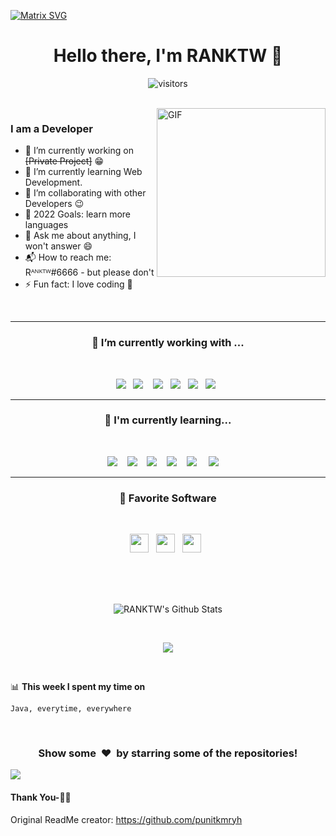   [![Matrix SVG](https://raw.githubusercontent.com/rodrigograca31/rodrigograca31/master/matrix.svg)](https://www.youtube.com/watch?v=SDkAGkd4NLc) 
<p>
  <h1 align="center"><b>Hello there, I'm RANKTW 👋</b></h1>
</p>

<p align="center">
    <img align="center" alt="visitors" src="https://gpvc.arturio.dev/RANKTW" />
</p>

<br>

<img align="right" height="270px" alt="GIF" src="https://i.pinimg.com/originals/e4/26/70/e426702edf874b181aced1e2fa5c6cde.gif" />

### I am a Developer
- 🔭 I’m currently working on ~~[Private Project]~~ :grin:
- 🌱 I’m currently learning Web Development.
- 👯 I’m collaborating with other Developers :wink:
- 🥅 2022 Goals: learn more languages
- 💬 Ask me about anything, I won't answer :smile:
- 📬 How to reach me: Rᴬ឵ᴺᴷᵀ឵ᵂ#6666 - but please don't
- ⚡ Fun fact: I love coding :raised_hands:

<br>

<hr>
<h3 align='center'> 🔭  I’m currently working with ...</h4>
<br>
<p align='center'>
  <img src="https://img.shields.io/badge/java8%20-%23e34f26.svg?&style=for-the-badge&logo=java&logoColor=white" />&nbsp;&nbsp;
  <img src="https://img.shields.io/badge/Golang-%230077B5.svg?&style=for-the-badge&logo=go&logoColor=white" /> &nbsp;&nbsp;
  <img src="https://img.shields.io/badge/javascript%20-%23F7DF1E.svg?&style=for-the-badge&logo=javascript&logoColor=white" />&nbsp;&nbsp;
  <img src="https://img.shields.io/badge/php%20-%231572B6.svg?&style=for-the-badge&logo=php&logoColor=white" />&nbsp;&nbsp; 
  <img src="https://img.shields.io/badge/html5%20-%23e34f26.svg?&style=for-the-badge&logo=html5&logoColor=white" />&nbsp;&nbsp;
  <img src="https://img.shields.io/badge/css3%20-%231572B6.svg?&style=for-the-badge&logo=css3&logoColor=white" />&nbsp;&nbsp;
</p>
<hr>

<h3 align='center'> 🌱  I'm currently learning...</h4>
<br>
<p align='center'>
  <img  src="https://img.shields.io/badge/react%20-%2361DAFB.svg?&style=for-the-badge&logo=react&logoColor=white" />&nbsp;&nbsp;&nbsp;
  <img  src="https://img.shields.io/badge/Vue%20-%23339903.svg?&style=for-the-badge&logo=Vue.js&logoColor=white" />&nbsp;&nbsp;&nbsp;
  <img  src="https://img.shields.io/badge/Node%20-%23339933.svg?&style=for-the-badge&logo=node.js&logoColor=white" />&nbsp;&nbsp;&nbsp;
  <img  src="https://img.shields.io/badge/angular%20-%23c21325.svg?&style=for-the-badge&logo=angular&logoColor=white" />&nbsp;&nbsp;&nbsp;
  <img  src="https://img.shields.io/badge/MongoDB%20-%231572B6.svg?&style=for-the-badge&logo=mongodb&logoColor=green" /> &nbsp;&nbsp;&nbsp;
  <img  src="https://img.shields.io/badge/electron%20-%2361DAGB.svg?&style=for-the-badge&logo=electron&logoColor=white" /> &nbsp;&nbsp;&nbsp;
</p>

<hr>
<h3 align='center'> 🌟  Favorite Software </h4>
<br>
<p align='center'>
  <a href="https://www.jetbrains.com/idea/">
  <img height="30" src="https://resources.jetbrains.com/storage/products/company/brand/logos/IntelliJ_IDEA_icon.svg" /></a>&nbsp;&nbsp;
  <a href="https://www.notion.so/"><img height="30" src="https://www.notion.so/image/https%3A%2F%2Fs3-us-west-2.amazonaws.com%2Fsecure.notion-static.com%2F5b3fd8a6-d76e-4381-b004-963c4c85a186%2FFrame_546.png?table=block&id=ed456500-6f19-4a2f-be7d-3a4965d7b15a&spaceId=e12b42ac-4e54-476f-a4f5-7d6bdb1e61e2&width=40&userId=&cache=v2" /></a>&nbsp;&nbsp;
  <a href="https://todoist.com/">
  <img height="30" src="https://www.svgrepo.com/show/354452/todoist-icon.svg" /></a>&nbsp;&nbsp;
</p>

<br>
<br>
<br>

<p align='center'>
  <img align="center" src="https://github-readme-stats.vercel.app/api?username=RANKTW&show_icons=true&title_color=fff&icon_color=79ff97&text_color=efefef&bg_color=24292e" alt="RANKTW's Github Stats">
</p>

<br>

<p align='center'>
  <img align="center" src="https://github-readme-stats.vercel.app/api/top-langs/?username=RANKTW&show_icons=true&hide_border=true&theme=radical">
</p>

<br>

📊 **This week I spent my time on**
<!--START_SECTION:waka-->
```text
Java, everytime, everywhere
```
<!--END_SECTION:waka-->

<br>

<div align="center">
<h3 align="center">Show some &nbsp;❤️&nbsp; by starring some of the repositories!</h3>
</div><img src="https://github.com/punitkmryh/punitkmryh/blob/master/wave.svg" />

#### Thank You-🙏🏼


<!--[website]: -->
[twitter]: https://twitter.com/sumanth_98?s=09
<!--[youtube]: https://www.youtube.com/channel/UC40R8Rvwjhu08Z0MFffNfsg-->
[instagram]: https://instagram.com/the.cs.geek?igshid=1mamru7aa53b2
[linkedin]: https://www.linkedin.com/in/sai-sumanth-talluri-3b7811141
Original ReadMe creator: https://github.com/punitkmryh
